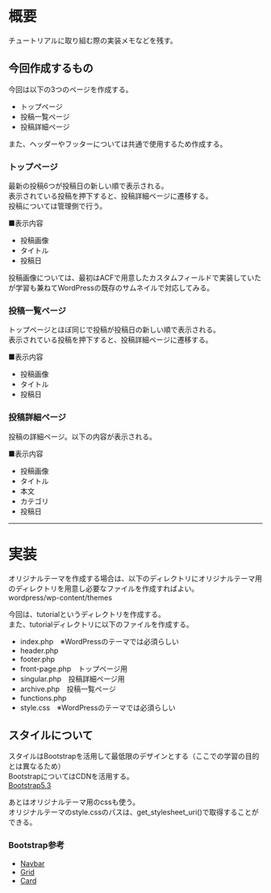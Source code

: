 # 概要
チュートリアルに取り組む際の実装メモなどを残す。  

## 今回作成するもの
今回は以下の3つのページを作成する。  
- トップページ
- 投稿一覧ページ
- 投稿詳細ページ

また、ヘッダーやフッターについては共通で使用するため作成する。  

### トップページ
最新の投稿6つが投稿日の新しい順で表示される。  
表示されている投稿を押下すると、投稿詳細ページに遷移する。  
投稿については管理側で行う。  

■表示内容
- 投稿画像
- タイトル
- 投稿日

投稿画像については、最初はACFで用意したカスタムフィールドで実装していたが学習も兼ねてWordPressの既存のサムネイルで対応してみる。

### 投稿一覧ページ
トップページとほぼ同じで投稿が投稿日の新しい順で表示される。  
表示されている投稿を押下すると、投稿詳細ページに遷移する。  

■表示内容
- 投稿画像
- タイトル
- 投稿日

### 投稿詳細ページ
投稿の詳細ページ。以下の内容が表示される。　　

■表示内容
- 投稿画像
- タイトル
- 本文
- カテゴリ
- 投稿日


***
# 実装
オリジナルテーマを作成する場合は、以下のディレクトリにオリジナルテーマ用のディレクトリを用意し必要なファイルを作成すればよい。  
wordpress/wp-content/themes

今回は、tutorialというディレクトリを作成する。  
また、tutorialディレクトリに以下のファイルを作成する。

- index.php　※WordPressのテーマでは必須らしい
- header.php
- footer.php
- front-page.php　トップページ用
- singular.php　投稿詳細ページ用
- archive.php　投稿一覧ページ
- functions.php
- style.css　※WordPressのテーマでは必須らしい

## スタイルについて
スタイルはBootstrapを活用して最低限のデザインとする（ここでの学習の目的とは異なるため）  
BootstrapについてはCDNを活用する。  
[Bootstrap5.3](https://getbootstrap.jp/docs/5.3/getting-started/introduction/)

あとはオリジナルテーマ用のcssも使う。  
オリジナルテーマのstyle.cssのパスは、get_stylesheet_uri()で取得することができる。  

### Bootstrap参考
- [Navbar](https://getbootstrap.jp/docs/5.3/components/navbar/)
- [Grid](https://getbootstrap.jp/docs/5.3/layout/grid/)
- [Card](https://getbootstrap.jp/docs/5.3/components/card/)
